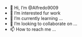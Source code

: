 - 👋 Hi, I’m @Alfredo9009
- 👀 I’m interested fur work
- 🌱 I’m currently learning ...
- 💞️ I’m looking to collaborate on ...
- 📫 How to reach me ...

<!---
Alfredo9009/Alfredo9009 is a ✨ special ✨ repository because its `README.md` (this file) appears on your GitHub profile.
You can click the Preview link to take a look at your changes.
--->
